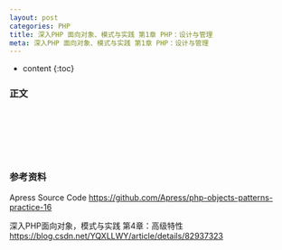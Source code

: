 ```yaml
---
layout: post
categories: PHP
title: 深入PHP 面向对象、模式与实践 第1章 PHP：设计与管理
meta: 深入PHP 面向对象、模式与实践 第1章 PHP：设计与管理
---
```

* content
{:toc}

### 正文


<br/><br/><br/><br/><br/>
### 参考资料

Apress Source Code <https://github.com/Apress/php-objects-patterns-practice-16>

深入PHP面向对象，模式与实践 第4章：高级特性 <https://blog.csdn.net/YQXLLWY/article/details/82937323>

